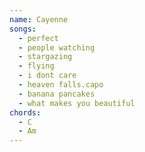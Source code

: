 ```yaml
---
name: Cayenne
songs:
  - perfect
  - people watching
  - stargazing
  - flying
  - i dont care
  - heaven falls.capo
  - banana pancakes
  - what makes you beautiful
chords:
  - C
  - Am
---
```

